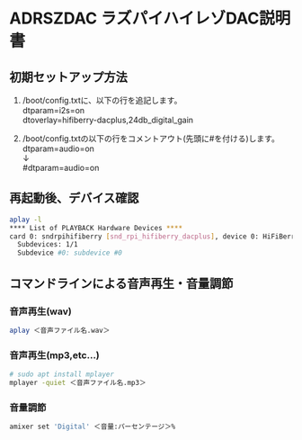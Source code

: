 # ADRSZDAC ラズパイハイレゾDAC説明書

## 初期セットアップ方法

 1. /boot/config.txtに、以下の行を追記します。  
dtparam=i2s=on  
dtoverlay=hifiberry-dacplus,24db_digital_gain  

 2. /boot/config.txtの以下の行をコメントアウト(先頭に#を付ける)します。  
dtparam=audio=on  
↓  
\#dtparam=audio=on  
## 再起動後、デバイス確認
```sh
aplay -l
**** List of PLAYBACK Hardware Devices ****
card 0: sndrpihifiberry [snd_rpi_hifiberry_dacplus], device 0: HiFiBerry DAC+ HiFi pcm512x-hifi-0 []
  Subdevices: 1/1
  Subdevice #0: subdevice #0
```
## コマンドラインによる音声再生・音量調節  

### 音声再生(wav)
```sh
aplay ＜音声ファイル名.wav＞  
```
### 音声再生(mp3,etc...)
```sh
# sudo apt install mplayer
mplayer -quiet ＜音声ファイル名.mp3＞  
```
### 音量調節
```sh
amixer set 'Digital' ＜音量:パーセンテージ＞%
```
